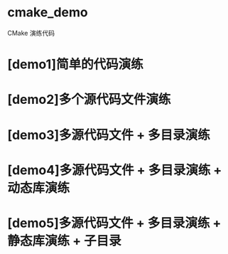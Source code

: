 # cmake_demo
CMake 演练代码

# [demo1]简单的代码演练
# [demo2]多个源代码文件演练
# [demo3]多源代码文件 + 多目录演练
# [demo4]多源代码文件 + 多目录演练 + 动态库演练
# [demo5]多源代码文件 + 多目录演练 + 静态库演练 + 子目录






